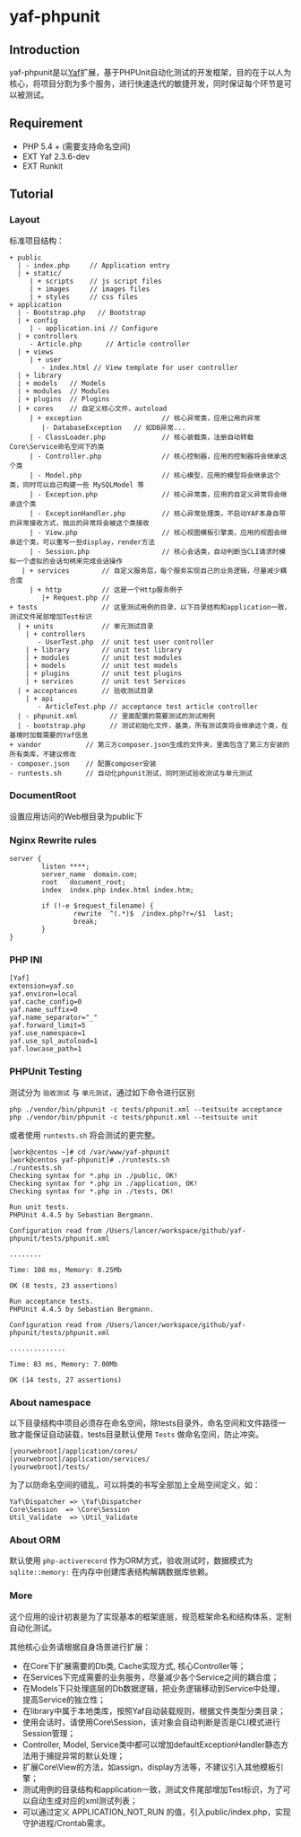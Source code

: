 # yaf-phpunit

## Introduction

yaf-phpunit是以[Yaf](https://github.com/laruence/php-yaf)扩展，基于PHPUnit自动化测试的开发框架，目的在于以人为核心，将项目分割为多个服务，进行快速迭代的敏捷开发，同时保证每个环节是可以被测试。

## Requirement
- PHP 5.4 + (需要支持命名空间)
- EXT Yaf 2.3.6-dev
- EXT Runkit

## Tutorial

### Layout
标准项目结构：

```
+ public
  | - index.php     // Application entry
  | + static/
     | + scripts    // js script files
     | + images     // images files
     | + styles     // css files
+ application
  | - Bootstrap.php   // Bootstrap
  | + config 
     | - application.ini // Configure 
  | + controllers
     - Article.php      // Article controller
  | + views
     | + user
        - index.html // View template for user controller
  | + library
  | + models   // Models
  | + modules  // Modules
  | + plugins  // Plugins
  | + cores    // 自定义核心文件，autoload
     | + exception                    // 核心异常类，应用公用的异常
        |- DatabaseException   // 如DB异常...
     | - ClassLoader.php              // 核心装载类，注册自动转载Core\Service命名空间下的类
     | - Controller.php               // 核心控制器，应用的控制器将会继承这个类
     | - Model.php                    // 核心模型，应用的模型将会继承这个类，同时可以自己构建一些 MySQLModel 等
     | - Exception.php                // 核心异常类，应用的自定义异常将会继承这个类
     | - ExceptionHandler.php         // 核心异常处理类，不启动YAF本身自带的异常接收方式，抛出的异常将会被这个类接收
     | - View.php                     // 核心视图模板引擎类，应用的视图会继承这个类，可以重写一些display，render方法
     | - Session.php                  // 核心会话类，自动判断当CLI请求时模拟一个虚拟的会话句柄来完成会话操作
   | + services        // 自定义服务层，每个服务实现自己的业务逻辑，尽量减少耦合度
     | + http          // 这是一个Http服务例子
        |+ Request.php // 
+ tests                // 这里测试用例的目录，以下目录结构和application一致，测试文件尾部增加Test标识
  | + units            // 单元测试目录
    | + controllers
       - UserTest.php  // unit test user controller
    | + library        // unit test library
    | + modules        // unit test modules
    | + models         // unit test models
    | + plugins        // unit test plugins
    | + services       // unit test Services
  | + acceptances      // 验收测试目录
    | + api
       - ArticleTest.php // acceptance test article controller
  | - phpunit.xml        // 里面配置的需要测试的测试用例
  | - bootstrap.php      // 测试初始化文件，基类，所有测试类将会继承这个类，在基境时加载需要的Yaf信息
+ vandor           // 第三方composer.json生成的文件夹，里面包含了第三方安装的所有类库，不建议修改
- composer.json    // 配置composer安装
- runtests.sh      // 自动化phpunit测试，同时测试验收测试与单元测试
```

### DocumentRoot
设置应用访问的Web根目录为public下

### Nginx Rewrite rules
```
server {
        listen ****;
        server_name  domain.com;
        root   document_root;
        index  index.php index.html index.htm;

        if (!-e $request_filename) {
                rewrite  ^(.*)$  /index.php?r=/$1  last;
                break;
        }
}
```

### PHP INI
```
[Yaf]
extension=yaf.so
yaf.environ=local
yaf.cache_config=0
yaf.name_suffix=0
yaf.name_separator="_"
yaf.forward_limit=5
yaf.use_namespace=1
yaf.use_spl_autoload=1
yaf.lowcase_path=1
```

### PHPUnit Testing
测试分为 `验收测试` 与 `单元测试`，通过如下命令进行区别
```
php ./vendor/bin/phpunit -c tests/phpunit.xml --testsuite acceptance
php ./vendor/bin/phpunit -c tests/phpunit.xml --testsuite unit
```
或者使用 `runtests.sh` 将会测试的更完整。
```
[work@centos ~]# cd /var/www/yaf-phpunit
[work@centos yaf-phpunit]# ./runtests.sh
./runtests.sh
Checking syntax for *.php in ./public, OK!
Checking syntax for *.php in ./application, OK!
Checking syntax for *.php in ./tests, OK!

Run unit tests.
PHPUnit 4.4.5 by Sebastian Bergmann.

Configuration read from /Users/lancer/workspace/github/yaf-phpunit/tests/phpunit.xml

........

Time: 108 ms, Memory: 8.25Mb

OK (8 tests, 23 assertions)

Run acceptance tests.
PHPUnit 4.4.5 by Sebastian Bergmann.

Configuration read from /Users/lancer/workspace/github/yaf-phpunit/tests/phpunit.xml

..............

Time: 83 ms, Memory: 7.00Mb

OK (14 tests, 27 assertions)
```

### About namespace
以下目录结构中项目必须存在命名空间，除tests目录外，命名空间和文件路径一致才能保证自动装载，tests目录默认使用 `Tests` 做命名空间，防止冲突。
```
[yourwebroot]/application/cores/
[yourwebroot]/application/services/
[yourwebroot]/tests/
```

为了以防命名空间的错乱，可以将类的书写全部加上全局空间定义，如：
```
Yaf\Dispatcher => \Yaf\Dispatcher
Core\Session  => \Core\Session
Util_Validate  => \Util_Validate
```

### About ORM
默认使用 `php-activerecord` 作为ORM方式，验收测试时，数据模式为 `sqlite::memory:` 在内存中创建库表结构解耦数据库依赖。

### More
这个应用的设计初衷是为了实现基本的框架底层，规范框架命名和结构体系，定制自动化测试。

其他核心业务请根据自身场景进行扩展：
- 在Core下扩展需要的Db类, Cache实现方式, 核心Controller等；
- 在Services下完成需要的业务服务，尽量减少各个Service之间的耦合度；
- 在Models下只处理底层的Db数据逻辑，把业务逻辑移动到Service中处理，提高Service的独立性；
- 在library中属于本地类库，按照Yaf自动装载规则，根据文件类型分类目录；
- 使用会话时，请使用Core\Session，该对象会自动判断是否是CLI模式进行Session管理；
- Controller, Model, Service类中都可以增加defaultExceptionHandler静态方法用于捕捉异常的默认处理；
- 扩展Core\View的方法，如assign，display方法等，不建议引入其他模板引擎；
- 测试用例的目录结构和application一致，测试文件尾部增加Test标识，为了可以自动生成对应的xml测试列表；
- 可以通过定义 APPLICATION_NOT_RUN 的值，引入public/index.php，实现守护进程/Crontab需求。